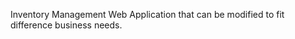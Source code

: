 Inventory Management Web Application that can be modified to fit difference business needs.
    
    
